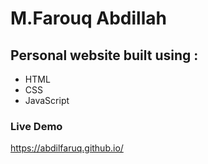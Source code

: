 # M.Farouq Abdillah
## Personal website built using :  
* HTML
* CSS  
* JavaScript  

### Live Demo
https://abdilfaruq.github.io/
